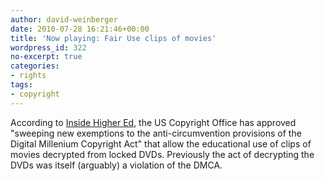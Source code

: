 ```yaml
---
author: david-weinberger
date: 2010-07-28 16:21:46+00:00
title: 'Now playing: Fair Use clips of movies'
wordpress_id: 322
no-excerpt: true
categories:
- rights
tags:
- copyright
---
```


According to [Inside Higher Ed](http://www.insidehighered.com/news/2010/07/28/copyright), the US Copyright Office has approved "sweeping new exemptions to the anti-circumvention provisions of the Digital Millenium Copyright Act" that allow the educational use of clips of movies decrypted from locked DVDs. Previously the act of decrypting the DVDs was itself (arguably) a violation of the DMCA.
